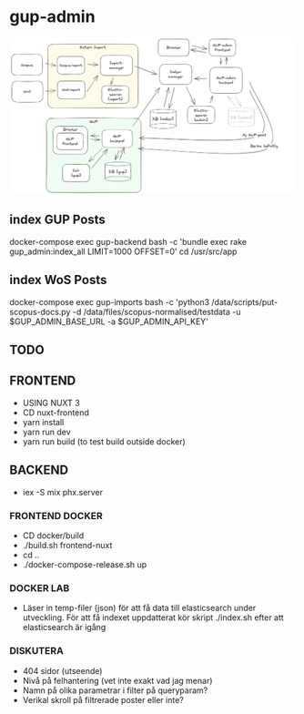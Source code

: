 # gup-admin

![Alt text](./GUP-admin-setup4.png "a title")

## index GUP Posts

docker-compose exec gup-backend bash -c 'bundle exec rake gup_admin:index_all LIMIT=1000 OFFSET=0'
cd /usr/src/app

## index WoS Posts

docker-compose exec gup-imports bash -c 'python3 /data/scripts/put-scopus-docs.py -d /data/files/scopus-normalised/testdata -u $GUP_ADMIN_BASE_URL -a $GUP_ADMIN_API_KEY'

## TODO

## FRONTEND

- USING NUXT 3
- CD nuxt-frontend
- yarn install
- yarn run dev
- yarn run build (to test build outside docker)

## BACKEND

- iex -S mix phx.server

### FRONTEND DOCKER

- CD docker/build
- ./build.sh frontend-nuxt
- cd ..
- ./docker-compose-release.sh up

### DOCKER LAB

- Läser in temp-filer (json) för att få data till elasticsearch under utveckling. För att få indexet uppdatterat kör skript ./index.sh efter att elasticsearch är igång

### DISKUTERA

- 404 sidor (utseende)
- Nivå på felhantering (vet inte exakt vad jag menar)
- Namn på olika parametrar i filter på queryparam?
- Verikal skroll på filtrerade poster eller inte?

